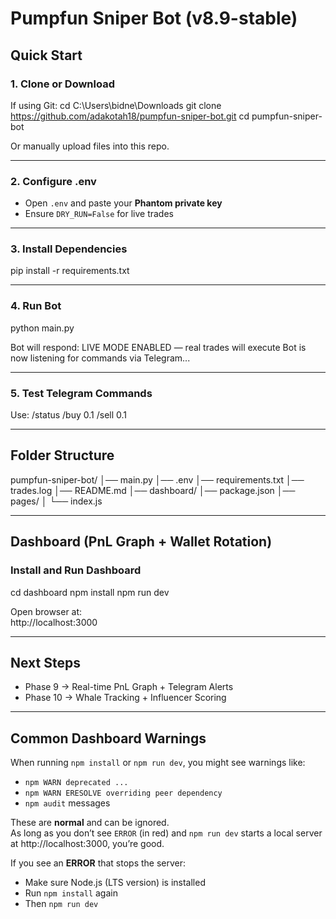 # Pumpfun Sniper Bot (v8.9-stable)

## Quick Start

### 1. Clone or Download
If using Git:
cd C:\Users\bidne\Downloads
git clone https://github.com/adakotah18/pumpfun-sniper-bot.git
cd pumpfun-sniper-bot

Or manually upload files into this repo.

---

### 2. Configure .env
- Open `.env` and paste your **Phantom private key**
- Ensure `DRY_RUN=False` for live trades

---

### 3. Install Dependencies
pip install -r requirements.txt

---

### 4. Run Bot
python main.py

Bot will respond:
LIVE MODE ENABLED — real trades will execute
Bot is now listening for commands via Telegram...

---

### 5. Test Telegram Commands
Use:
/status
/buy 0.1
/sell 0.1

---

## Folder Structure

pumpfun-sniper-bot/
│── main.py
│── .env
│── requirements.txt
│── trades.log
│── README.md
│── dashboard/
    │── package.json
    │── pages/
    │   └── index.js

---

## Dashboard (PnL Graph + Wallet Rotation)

### Install and Run Dashboard
cd dashboard
npm install
npm run dev

Open browser at:  
http://localhost:3000

---

## Next Steps
- Phase 9 → Real-time PnL Graph + Telegram Alerts
- Phase 10 → Whale Tracking + Influencer Scoring

---

## Common Dashboard Warnings

When running `npm install` or `npm run dev`, you might see warnings like:

- `npm WARN deprecated ...`
- `npm WARN ERESOLVE overriding peer dependency`
- `npm audit` messages

These are **normal** and can be ignored.  
As long as you don’t see `ERROR` (in red) and `npm run dev` starts a local server at http://localhost:3000, you’re good.

If you see an **ERROR** that stops the server:
- Make sure Node.js (LTS version) is installed
- Run `npm install` again
- Then `npm run dev`

